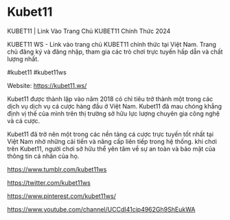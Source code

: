 # Kubet11

KUBET11 | Link Vào Trang Chủ KUBET11 Chính Thức 2024

KUBET11 WS - Link vào trang chủ KUBET11 chính thức tại Việt Nam. Trang chủ đăng ký và đăng nhập, tham gia các trò chơi trực tuyến hấp dẫn và chất lượng nhất.

#kubet11 #kubet11ws

Website: https://kubet11.ws/

Kubet11 được thành lập vào năm 2018 có chỉ tiêu trở thành một trong các dịch vụ dịch vụ cá cược hàng đầu ở Việt Nam. Kubet11 đã mau chóng khẳng định vị thế của mình trên thị trường sở hữu lực lượng chuyên gia công nghệ và cá cược.

Kubet11 đã trở nên một trong các nền tảng cá cược trực tuyến tốt nhất tại Việt Nam nhờ những cải tiến và nâng cấp liên tiếp trong hệ thống. khi chơi trên Kubet11, người chơi sở hữu thể yên tâm về sự an toàn và bảo mật của thông tin cá nhân của họ.

https://www.tumblr.com/kubet11ws

https://twitter.com/kubet11ws

https://www.pinterest.com/kubet11ws/

https://www.youtube.com/channel/UCCdI41cip4962Gh9ShEukWA
